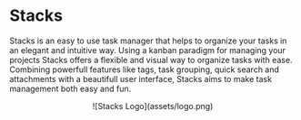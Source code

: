 # Stacks
Stacks is an easy to use task manager that helps to organize your tasks in an elegant and intuitive way. Using a kanban paradigm for managing your projects Stacks offers a flexible and visual way to organize tasks with ease. Combining powerfull features like tags, task grouping, quick search and attachments with a beautifull user interface, Stacks aims to make task management both easy and fun.

<div style="text-align: center">
    ![Stacks Logo](assets/logo.png)
</div>